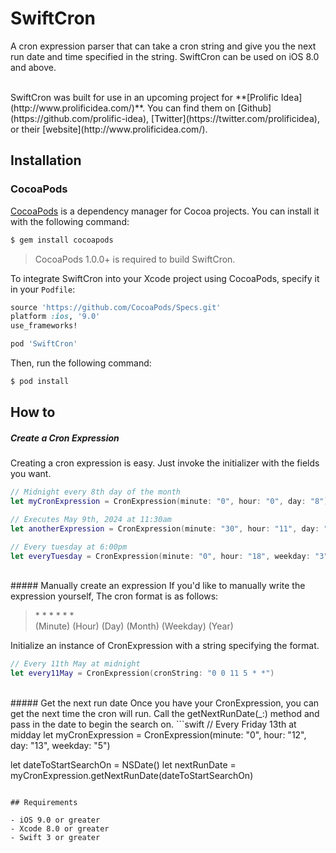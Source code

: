 SwiftCron
==============

A cron expression parser that can take a cron string and give you the next run date and time specified in the string. SwiftCron can be used on iOS 8.0 and above.

<br/>
SwiftCron was built for use in an upcoming project for **[Prolific Idea](http://www.prolificidea.com/)**. You can find them on [Github](https://github.com/prolific-idea), [Twitter](https://twitter.com/prolificidea), or their [website](http://www.prolificidea.com/).

## Installation
### CocoaPods

[CocoaPods](http://cocoapods.org) is a dependency manager for Cocoa projects. You can install it with the following command:

```bash
$ gem install cocoapods
```

> CocoaPods 1.0.0+ is required to build SwiftCron.

To integrate SwiftCron into your Xcode project using CocoaPods, specify it in your `Podfile`:

```ruby
source 'https://github.com/CocoaPods/Specs.git'
platform :ios, '9.0'
use_frameworks!

pod 'SwiftCron'
```

Then, run the following command:

```bash
$ pod install
```

How to
--------
##### Create a Cron Expression
Creating a cron expression is easy. Just invoke the initializer with the fields you want.
```swift
// Midnight every 8th day of the month
let myCronExpression = CronExpression(minute: "0", hour: "0", day: "8")
```
```swift
// Executes May 9th, 2024 at 11:30am
let anotherExpression = CronExpression(minute: "30", hour: "11", day: "9", month: "5", year: "2024") 
```
```swift
// Every tuesday at 6:00pm
let everyTuesday = CronExpression(minute: "0", hour: "18", weekday: "3")
```

<br/>
##### Manually create an expression
If you'd like to manually write the expression yourself, The cron format is as follows:

> \* \* \* \* \* \*
<br/>(Minute) (Hour) (Day) (Month) (Weekday) (Year)

Initialize an instance of CronExpression with a string specifying the format.
```swift
// Every 11th May at midnight
let every11May = CronExpression(cronString: "0 0 11 5 * *")
```

<br/>
##### Get the next run date
Once you have your CronExpression, you can get the next time the cron will run. Call the getNextRunDate(_:) method and pass in the date to begin the search on.
```swift
// Every Friday 13th at midday
let myCronExpression = CronExpression(minute: "0", hour: "12", day: "13", weekday: "5")

let dateToStartSearchOn = NSDate()
let nextRunDate = myCronExpression.getNextRunDate(dateToStartSearchOn)
```

## Requirements

- iOS 9.0 or greater
- Xcode 8.0 or greater
- Swift 3 or greater
